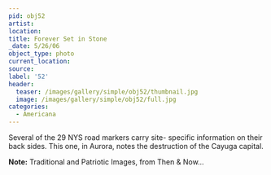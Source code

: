```yaml
---
pid: obj52
artist:
location:
title: Forever Set in Stone
_date: 5/26/06
object_type: photo
current_location:
source:
label: '52'
header:
  teaser: /images/gallery/simple/obj52/thumbnail.jpg
  image: /images/gallery/simple/obj52/full.jpg
categories:
  - Americana
---
```

Several of the 29 NYS road markers carry site- specific information on their back sides. This one, in Aurora, notes the destruction of the Cayuga capital.

**Note:**
Traditional and Patriotic Images, from Then & Now...
